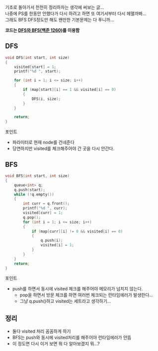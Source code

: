기초로 돌아가서 천천히 정리하자는 생각에 써보는 글...  
나중에 PS를 한동안 안했다가 다시 하려고 하면 또 여기서부터 다시 헤맬까봐...  
그래도 BFS DFS정도만 해도 왠만한 기본문제는 다 푸니까...

__코드는 [DFS와 BFS(백준 1260)](https://github.com/woog2roid/Problem-Solving/blob/main/1260.cpp)를 이용함__

## DFS
```C++
void DFS(int start, int size)
{
	visited[start] = 1;
	printf("%d ", start);

	for (int i = 1; i <= size; i++)
	{
		if (map[start][i] == 1 && visited[i] == 0)
		{
			DFS(i, size);
		}
	}

	return;
}
```
포인트
- 파라미터로 현재 node를 건네준다
- 당연하지만 visited를 체크해주어야 간 곳을 다시 안간다.

## BFS
```C++
void BFS(int start, int size)
{
	queue<int> q;
	q.push(start);
	while (!q.empty())
	{
		int curr = q.front();
		printf("%d ", curr);
		visited[curr] = 1;
		q.pop();
		for (int i = 1; i <= size; i++)
		{
			if (map[curr][i] != 0 && visited[i] == 0)
			{
				q.push(i);
				visited[i] = 1;
			}
		}
	}
	return;
}
```
포인트
- push를 하면서 동시에 visited 체크를 해주어야 메모리가 넘치지 않는다.
  - pop을 하면서 방문 체크를 하면 여러번 체크되는 런타임에러가 발생한다...
  - 그냥 q.push()하고 visited는 세트라고 생각하기...

## 정리
- 둘다 visited 처리 꼼꼼하게 하기
- BFS는 push와 동시에 visited처리를 해주어야 런타임에러가 안뜸
- 이 정도면 다시 이거 보면 뭐 다 알아보겠지 뭐...?